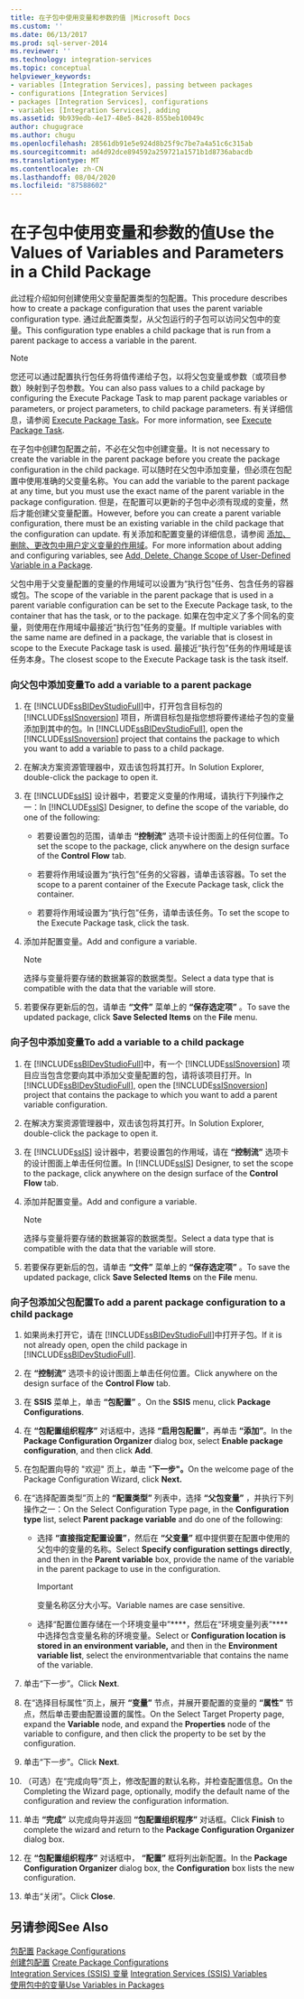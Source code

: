 ```yaml
---
title: 在子包中使用变量和参数的值 |Microsoft Docs
ms.custom: ''
ms.date: 06/13/2017
ms.prod: sql-server-2014
ms.reviewer: ''
ms.technology: integration-services
ms.topic: conceptual
helpviewer_keywords:
- variables [Integration Services], passing between packages
- configurations [Integration Services]
- packages [Integration Services], configurations
- variables [Integration Services], adding
ms.assetid: 9b939edb-4e17-48e5-8428-855beb10049c
author: chugugrace
ms.author: chugu
ms.openlocfilehash: 28561db91e5e924d8b25f9c7be7a4a51c6c315ab
ms.sourcegitcommit: ad4d92dce894592a259721a1571b1d8736abacdb
ms.translationtype: MT
ms.contentlocale: zh-CN
ms.lasthandoff: 08/04/2020
ms.locfileid: "87588602"
---
```

# <a name="use-the-values-of-variables-and-parameters-in-a-child-package"></a><span data-ttu-id="25995-102">在子包中使用变量和参数的值</span><span class="sxs-lookup"><span data-stu-id="25995-102">Use the Values of Variables and Parameters in a Child Package</span></span>
  <span data-ttu-id="25995-103">此过程介绍如何创建使用父变量配置类型的包配置。</span><span class="sxs-lookup"><span data-stu-id="25995-103">This procedure describes how to create a package configuration that uses the parent variable configuration type.</span></span> <span data-ttu-id="25995-104">通过此配置类型，从父包运行的子包可以访问父包中的变量。</span><span class="sxs-lookup"><span data-stu-id="25995-104">This configuration type enables a child package that is run from a parent package to access a variable in the parent.</span></span>  
  
> [!NOTE]  
>  <span data-ttu-id="25995-105">您还可以通过配置执行包任务将值传递给子包，以将父包变量或参数（或项目参数）映射到子包参数。</span><span class="sxs-lookup"><span data-stu-id="25995-105">You can also pass values to a child package by configuring the Execute Package Task to map parent package variables or parameters, or project parameters, to child package parameters.</span></span> <span data-ttu-id="25995-106">有关详细信息，请参阅 [Execute Package Task](control-flow/execute-package-task.md)。</span><span class="sxs-lookup"><span data-stu-id="25995-106">For more information, see [Execute Package Task](control-flow/execute-package-task.md).</span></span>  
  
 <span data-ttu-id="25995-107">在子包中创建包配置之前，不必在父包中创建变量。</span><span class="sxs-lookup"><span data-stu-id="25995-107">It is not necessary to create the variable in the parent package before you create the package configuration in the child package.</span></span> <span data-ttu-id="25995-108">可以随时在父包中添加变量，但必须在包配置中使用准确的父变量名称。</span><span class="sxs-lookup"><span data-stu-id="25995-108">You can add the variable to the parent package at any time, but you must use the exact name of the parent variable in the package configuration.</span></span> <span data-ttu-id="25995-109">但是，在配置可以更新的子包中必须有现成的变量，然后才能创建父变量配置。</span><span class="sxs-lookup"><span data-stu-id="25995-109">However, before you can create a parent variable configuration, there must be an existing variable in the child package that the configuration can update.</span></span> <span data-ttu-id="25995-110">有关添加和配置变量的详细信息，请参阅 [添加、删除、更改包中用户定义变量的作用域](../../2014/integration-services/add-delete-change-scope-of-user-defined-variable-in-a-package.md)。</span><span class="sxs-lookup"><span data-stu-id="25995-110">For more information about adding and configuring variables, see [Add, Delete, Change Scope of User-Defined Variable in a Package](../../2014/integration-services/add-delete-change-scope-of-user-defined-variable-in-a-package.md).</span></span>  
  
 <span data-ttu-id="25995-111">父包中用于父变量配置的变量的作用域可以设置为“执行包”任务、包含任务的容器或包。</span><span class="sxs-lookup"><span data-stu-id="25995-111">The scope of the variable in the parent package that is used in a parent variable configuration can be set to the Execute Package task, to the container that has the task, or to the package.</span></span> <span data-ttu-id="25995-112">如果在包中定义了多个同名的变量，则使用在作用域中最接近“执行包”任务的变量。</span><span class="sxs-lookup"><span data-stu-id="25995-112">If multiple variables with the same name are defined in a package, the variable that is closest in scope to the Execute Package task is used.</span></span> <span data-ttu-id="25995-113">最接近“执行包”任务的作用域是该任务本身。</span><span class="sxs-lookup"><span data-stu-id="25995-113">The closest scope to the Execute Package task is the task itself.</span></span>  
  
### <a name="to-add-a-variable-to-a-parent-package"></a><span data-ttu-id="25995-114">向父包中添加变量</span><span class="sxs-lookup"><span data-stu-id="25995-114">To add a variable to a parent package</span></span>  
  
1.  <span data-ttu-id="25995-115">在 [!INCLUDE[ssBIDevStudioFull](../includes/ssbidevstudiofull-md.md)]中，打开包含目标包的 [!INCLUDE[ssISnoversion](../includes/ssisnoversion-md.md)] 项目，所谓目标包是指您想将要传递给子包的变量添加到其中的包。</span><span class="sxs-lookup"><span data-stu-id="25995-115">In [!INCLUDE[ssBIDevStudioFull](../includes/ssbidevstudiofull-md.md)], open the [!INCLUDE[ssISnoversion](../includes/ssisnoversion-md.md)] project that contains the package to which you want to add a variable to pass to a child package.</span></span>  
  
2.  <span data-ttu-id="25995-116">在解决方案资源管理器中，双击该包将其打开。</span><span class="sxs-lookup"><span data-stu-id="25995-116">In Solution Explorer, double-click the package to open it.</span></span>  
  
3.  <span data-ttu-id="25995-117">在 [!INCLUDE[ssIS](../includes/ssis-md.md)] 设计器中，若要定义变量的作用域，请执行下列操作之一：</span><span class="sxs-lookup"><span data-stu-id="25995-117">In [!INCLUDE[ssIS](../includes/ssis-md.md)] Designer, to define the scope of the variable, do one of the following:</span></span>  
  
    -   <span data-ttu-id="25995-118">若要设置包的范围，请单击 **“控制流”** 选项卡设计图面上的任何位置。</span><span class="sxs-lookup"><span data-stu-id="25995-118">To set the scope to the package, click anywhere on the design surface of the **Control Flow** tab.</span></span>  
  
    -   <span data-ttu-id="25995-119">若要将作用域设置为“执行包”任务的父容器，请单击该容器。</span><span class="sxs-lookup"><span data-stu-id="25995-119">To set the scope to a parent container of the Execute Package task, click the container.</span></span>  
  
    -   <span data-ttu-id="25995-120">若要将作用域设置为“执行包”任务，请单击该任务。</span><span class="sxs-lookup"><span data-stu-id="25995-120">To set the scope to the Execute Package task, click the task.</span></span>  
  
4.  <span data-ttu-id="25995-121">添加并配置变量。</span><span class="sxs-lookup"><span data-stu-id="25995-121">Add and configure a variable.</span></span>  
  
    > [!NOTE]  
    >  <span data-ttu-id="25995-122">选择与变量将要存储的数据兼容的数据类型。</span><span class="sxs-lookup"><span data-stu-id="25995-122">Select a data type that is compatible with the data that the variable will store.</span></span>  
  
5.  <span data-ttu-id="25995-123">若要保存更新后的包，请单击 **“文件”** 菜单上的 **“保存选定项”** 。</span><span class="sxs-lookup"><span data-stu-id="25995-123">To save the updated package, click **Save Selected Items** on the **File** menu.</span></span>  
  
### <a name="to-add-a-variable-to-a-child-package"></a><span data-ttu-id="25995-124">向子包中添加变量</span><span class="sxs-lookup"><span data-stu-id="25995-124">To add a variable to a child package</span></span>  
  
1.  <span data-ttu-id="25995-125">在 [!INCLUDE[ssBIDevStudioFull](../includes/ssbidevstudiofull-md.md)]中，有一个 [!INCLUDE[ssISnoversion](../includes/ssisnoversion-md.md)] 项目应当包含您要向其中添加父变量配置的包，请将该项目打开。</span><span class="sxs-lookup"><span data-stu-id="25995-125">In [!INCLUDE[ssBIDevStudioFull](../includes/ssbidevstudiofull-md.md)], open the [!INCLUDE[ssISnoversion](../includes/ssisnoversion-md.md)] project that contains the package to which you want to add a parent variable configuration.</span></span>  
  
2.  <span data-ttu-id="25995-126">在解决方案资源管理器中，双击该包将其打开。</span><span class="sxs-lookup"><span data-stu-id="25995-126">In Solution Explorer, double-click the package to open it.</span></span>  
  
3.  <span data-ttu-id="25995-127">在 [!INCLUDE[ssIS](../includes/ssis-md.md)] 设计器中，若要设置包的作用域，请在 **“控制流”** 选项卡的设计图面上单击任何位置。</span><span class="sxs-lookup"><span data-stu-id="25995-127">In [!INCLUDE[ssIS](../includes/ssis-md.md)] Designer, to set the scope to the package, click anywhere on the design surface of the **Control Flow** tab.</span></span>  
  
4.  <span data-ttu-id="25995-128">添加并配置变量。</span><span class="sxs-lookup"><span data-stu-id="25995-128">Add and configure a variable.</span></span>  
  
    > [!NOTE]  
    >  <span data-ttu-id="25995-129">选择与变量将要存储的数据兼容的数据类型。</span><span class="sxs-lookup"><span data-stu-id="25995-129">Select a data type that is compatible with the data that the variable will store.</span></span>  
  
5.  <span data-ttu-id="25995-130">若要保存更新后的包，请单击 **“文件”** 菜单上的 **“保存选定项”** 。</span><span class="sxs-lookup"><span data-stu-id="25995-130">To save the updated package, click **Save Selected Items** on the **File** menu.</span></span>  
  
### <a name="to-add-a-parent-package-configuration-to-a-child-package"></a><span data-ttu-id="25995-131">向子包添加父包配置</span><span class="sxs-lookup"><span data-stu-id="25995-131">To add a parent package configuration to a child package</span></span>  
  
1.  <span data-ttu-id="25995-132">如果尚未打开它，请在 [!INCLUDE[ssBIDevStudioFull](../includes/ssbidevstudiofull-md.md)]中打开子包。</span><span class="sxs-lookup"><span data-stu-id="25995-132">If it is not already open, open the child package in [!INCLUDE[ssBIDevStudioFull](../includes/ssbidevstudiofull-md.md)].</span></span>  
  
2.  <span data-ttu-id="25995-133">在 **“控制流”** 选项卡的设计图面上单击任何位置。</span><span class="sxs-lookup"><span data-stu-id="25995-133">Click anywhere on the design surface of the **Control Flow** tab.</span></span>  
  
3.  <span data-ttu-id="25995-134">在 **SSIS** 菜单上，单击 **“包配置”** 。</span><span class="sxs-lookup"><span data-stu-id="25995-134">On the **SSIS** menu, click **Package Configurations**.</span></span>  
  
4.  <span data-ttu-id="25995-135">在 **“包配置组织程序”** 对话框中，选择 **“启用包配置”**，再单击 **“添加”**。</span><span class="sxs-lookup"><span data-stu-id="25995-135">In the **Package Configuration Organizer** dialog box, select **Enable package configuration**, and then click **Add**.</span></span>  
  
5.  <span data-ttu-id="25995-136">在包配置向导的 "欢迎" 页上，单击 "**下一步"。**</span><span class="sxs-lookup"><span data-stu-id="25995-136">On the welcome page of the Package Configuration Wizard, click **Next.**</span></span>  
  
6.  <span data-ttu-id="25995-137">在“选择配置类型”页上的 **“配置类型”** 列表中，选择 **“父包变量”** ，并执行下列操作之一：</span><span class="sxs-lookup"><span data-stu-id="25995-137">On the Select Configuration Type page, in the **Configuration type** list, select **Parent package variable** and do one of the following:</span></span>  
  
    -   <span data-ttu-id="25995-138">选择 **“直接指定配置设置”**，然后在 **“父变量”** 框中提供要在配置中使用的父包中的变量的名称。</span><span class="sxs-lookup"><span data-stu-id="25995-138">Select **Specify configuration settings directly**, and then in the **Parent variable** box, provide the name of the variable in the parent package to use in the configuration.</span></span>  
  
        > [!IMPORTANT]  
        >  <span data-ttu-id="25995-139">变量名称区分大小写。</span><span class="sxs-lookup"><span data-stu-id="25995-139">Variable names are case sensitive.</span></span>  
  
    -   <span data-ttu-id="25995-140">选择“配置位置存储在一个环境变量中”\*\*\*\*，然后在“环境变量列表”\*\*\*\* 中选择包含变量名称的环境变量。</span><span class="sxs-lookup"><span data-stu-id="25995-140">Select or **Configuration location is stored in an environment variable,** and then in the **Environment variable list**, select the environmentvariable that contains the name of the variable.</span></span>  
  
7.  <span data-ttu-id="25995-141">单击“下一步”。</span><span class="sxs-lookup"><span data-stu-id="25995-141">Click **Next**.</span></span>  
  
8.  <span data-ttu-id="25995-142">在“选择目标属性”页上，展开 **“变量”** 节点，并展开要配置的变量的 **“属性”** 节点，然后单击要由配置设置的属性。</span><span class="sxs-lookup"><span data-stu-id="25995-142">On the Select Target Property page, expand the **Variable** node, and expand the **Properties** node of the variable to configure, and then click the property to be set by the configuration.</span></span>  
  
9. <span data-ttu-id="25995-143">单击“下一步”。</span><span class="sxs-lookup"><span data-stu-id="25995-143">Click **Next**.</span></span>  
  
10. <span data-ttu-id="25995-144">（可选）在“完成向导”页上，修改配置的默认名称，并检查配置信息。</span><span class="sxs-lookup"><span data-stu-id="25995-144">On the Completing the Wizard page, optionally, modify the default name of the configuration and review the configuration information.</span></span>  
  
11. <span data-ttu-id="25995-145">单击 **“完成”** 以完成向导并返回 **“包配置组织程序”** 对话框。</span><span class="sxs-lookup"><span data-stu-id="25995-145">Click **Finish** to complete the wizard and return to the **Package Configuration Organizer** dialog box.</span></span>  
  
12. <span data-ttu-id="25995-146">在 **“包配置组织程序”** 对话框中， **“配置”** 框将列出新配置。</span><span class="sxs-lookup"><span data-stu-id="25995-146">In the **Package Configuration Organizer** dialog box, the **Configuration** box lists the new configuration.</span></span>  
  
13. <span data-ttu-id="25995-147">单击“关闭”。</span><span class="sxs-lookup"><span data-stu-id="25995-147">Click **Close**.</span></span>  
  
## <a name="see-also"></a><span data-ttu-id="25995-148">另请参阅</span><span class="sxs-lookup"><span data-stu-id="25995-148">See Also</span></span>  
 <span data-ttu-id="25995-149">[包配置](../../2014/integration-services/package-configurations.md) </span><span class="sxs-lookup"><span data-stu-id="25995-149">[Package Configurations](../../2014/integration-services/package-configurations.md) </span></span>  
 <span data-ttu-id="25995-150">[创建包配置](../../2014/integration-services/create-package-configurations.md) </span><span class="sxs-lookup"><span data-stu-id="25995-150">[Create Package Configurations](../../2014/integration-services/create-package-configurations.md) </span></span>  
 <span data-ttu-id="25995-151">[Integration Services (SSIS) 变量](integration-services-ssis-variables.md) </span><span class="sxs-lookup"><span data-stu-id="25995-151">[Integration Services &#40;SSIS&#41; Variables](integration-services-ssis-variables.md) </span></span>  
 [<span data-ttu-id="25995-152">使用包中的变量</span><span class="sxs-lookup"><span data-stu-id="25995-152">Use Variables in Packages</span></span>](../../2014/integration-services/use-variables-in-packages.md)  
  
  
